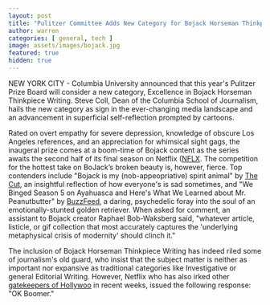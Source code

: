 ```yaml
---
layout: post
title: "Pulitzer Committee Adds New Category for Bojack Horseman Thinkpieces"
author: warren
categories: [ general, tech ]
image: assets/images/bojack.jpg
featured: true
hidden: true
---
```


NEW YORK CITY - Columbia University announced that this year's Pulitzer Prize Board will consider a new category, Excellence in Bojack Horseman Thinkpiece Writing. Steve Coll, Dean of the Columbia School of Journalism, hails the new category as sign in the ever-changing media landscape and an advancement in superficial self-reflection prompted by cartoons. 

Rated on overt empathy for severe depression, knowledge of obscure Los Angeles references, and an appreciation for whimsical sight gags, the inaugeral prize comes at a boom-time of Bojack content as the series awaits the second half of its final season on Netflix ([NFLX](https://finance.yahoo.com/quote/nflx). The competition for the hottest take on BoJack’s broken beauty is, however, fierce. Top contenders include "Bojack is my (nob-appeopriative) spirit animal" by [The Cut](https://www.thecut.com/), an insightful reflection of how everyone's is sad sometimes, and "We Binged Season 5 on Ayahuasca and Here's What We Learned about Mr. Peanutbutter" by [BuzzFeed](https://www.buzzfeed.com/), a daring, psychedelic foray into the soul of an emotionally-stunted golden retriever.
When asked for comment, an assistant to Bojack creator Raphael Bob-Waksberg said, "whatever article, listicle, or gif collection that most accurately captures the 'underlying metaphysical crisis of modernity' should clinch it."

The inclusion of Bojack Horseman Thinkpiece Writing has indeed riled some of journalism's old guard, who insist that the subject matter is neither as important nor expansive as traditional categories like Investigative or general Editorial Writing. However, Netflix who has also irked other [gatekeepers of Hollywoo](https://variety.com/2019/film/news/netflix-steven-spielberg-oscars-1203154092/) in recent weeks, issued the following response: "OK Boomer."